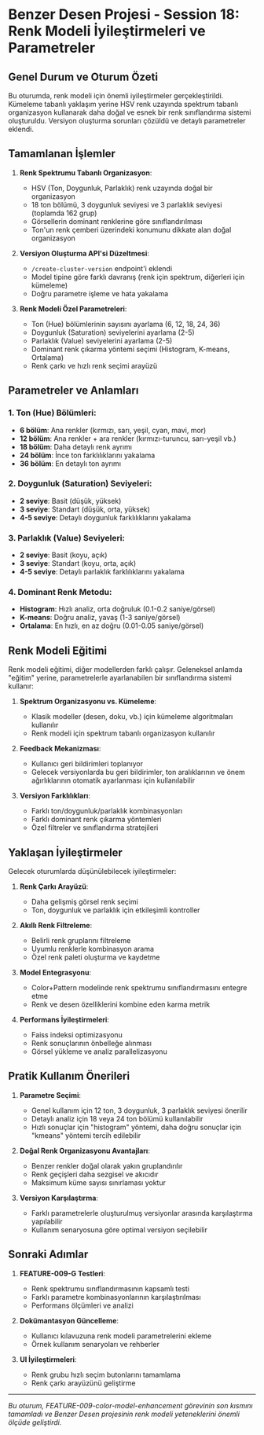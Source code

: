 # Benzer Desen Projesi - Session 18: Renk Modeli İyileştirmeleri ve Parametreler

## Genel Durum ve Oturum Özeti

Bu oturumda, renk modeli için önemli iyileştirmeler gerçekleştirildi. Kümeleme tabanlı yaklaşım yerine HSV renk uzayında spektrum tabanlı organizasyon kullanarak daha doğal ve esnek bir renk sınıflandırma sistemi oluşturuldu. Versiyon oluşturma sorunları çözüldü ve detaylı parametreler eklendi.

## Tamamlanan İşlemler

1. **Renk Spektrumu Tabanlı Organizasyon**:
   - HSV (Ton, Doygunluk, Parlaklık) renk uzayında doğal bir organizasyon
   - 18 ton bölümü, 3 doygunluk seviyesi ve 3 parlaklık seviyesi (toplamda 162 grup)
   - Görsellerin dominant renklerine göre sınıflandırılması
   - Ton'un renk çemberi üzerindeki konumunu dikkate alan doğal organizasyon

2. **Versiyon Oluşturma API'si Düzeltmesi**:
   - `/create-cluster-version` endpoint'i eklendi
   - Model tipine göre farklı davranış (renk için spektrum, diğerleri için kümeleme)
   - Doğru parametre işleme ve hata yakalama

3. **Renk Modeli Özel Parametreleri**:
   - Ton (Hue) bölümlerinin sayısını ayarlama (6, 12, 18, 24, 36)
   - Doygunluk (Saturation) seviyelerini ayarlama (2-5)
   - Parlaklık (Value) seviyelerini ayarlama (2-5)
   - Dominant renk çıkarma yöntemi seçimi (Histogram, K-means, Ortalama)
   - Renk çarkı ve hızlı renk seçimi arayüzü

## Parametreler ve Anlamları

### 1. Ton (Hue) Bölümleri:
- **6 bölüm**: Ana renkler (kırmızı, sarı, yeşil, cyan, mavi, mor)
- **12 bölüm**: Ana renkler + ara renkler (kırmızı-turuncu, sarı-yeşil vb.)
- **18 bölüm**: Daha detaylı renk ayrımı
- **24 bölüm**: İnce ton farklılıklarını yakalama
- **36 bölüm**: En detaylı ton ayrımı

### 2. Doygunluk (Saturation) Seviyeleri:
- **2 seviye**: Basit (düşük, yüksek)
- **3 seviye**: Standart (düşük, orta, yüksek)
- **4-5 seviye**: Detaylı doygunluk farklılıklarını yakalama

### 3. Parlaklık (Value) Seviyeleri:
- **2 seviye**: Basit (koyu, açık)
- **3 seviye**: Standart (koyu, orta, açık)
- **4-5 seviye**: Detaylı parlaklık farklılıklarını yakalama

### 4. Dominant Renk Metodu:
- **Histogram**: Hızlı analiz, orta doğruluk (0.1-0.2 saniye/görsel)
- **K-means**: Doğru analiz, yavaş (1-3 saniye/görsel)
- **Ortalama**: En hızlı, en az doğru (0.01-0.05 saniye/görsel)

## Renk Modeli Eğitimi

Renk modeli eğitimi, diğer modellerden farklı çalışır. Geleneksel anlamda "eğitim" yerine, parametrelerle ayarlanabilen bir sınıflandırma sistemi kullanır:

1. **Spektrum Organizasyonu vs. Kümeleme**:
   - Klasik modeller (desen, doku, vb.) için kümeleme algoritmaları kullanılır
   - Renk modeli için spektrum tabanlı organizasyon kullanılır

2. **Feedback Mekanizması**:
   - Kullanıcı geri bildirimleri toplanıyor
   - Gelecek versiyonlarda bu geri bildirimler, ton aralıklarının ve önem ağırlıklarının otomatik ayarlanması için kullanılabilir

3. **Versiyon Farklılıkları**:
   - Farklı ton/doygunluk/parlaklık kombinasyonları
   - Farklı dominant renk çıkarma yöntemleri
   - Özel filtreler ve sınıflandırma stratejileri

## Yaklaşan İyileştirmeler

Gelecek oturumlarda düşünülebilecek iyileştirmeler:

1. **Renk Çarkı Arayüzü**:
   - Daha gelişmiş görsel renk seçimi
   - Ton, doygunluk ve parlaklık için etkileşimli kontroller

2. **Akıllı Renk Filtreleme**:
   - Belirli renk gruplarını filtreleme
   - Uyumlu renklerle kombinasyon arama
   - Özel renk paleti oluşturma ve kaydetme

3. **Model Entegrasyonu**:
   - Color+Pattern modelinde renk spektrumu sınıflandırmasını entegre etme
   - Renk ve desen özelliklerini kombine eden karma metrik

4. **Performans İyileştirmeleri**:
   - Faiss indeksi optimizasyonu
   - Renk sonuçlarının önbelleğe alınması
   - Görsel yükleme ve analiz parallelizasyonu

## Pratik Kullanım Önerileri

1. **Parametre Seçimi**:
   - Genel kullanım için 12 ton, 3 doygunluk, 3 parlaklık seviyesi önerilir
   - Detaylı analiz için 18 veya 24 ton bölümü kullanılabilir
   - Hızlı sonuçlar için "histogram" yöntemi, daha doğru sonuçlar için "kmeans" yöntemi tercih edilebilir

2. **Doğal Renk Organizasyonu Avantajları**:
   - Benzer renkler doğal olarak yakın gruplandırılır
   - Renk geçişleri daha sezgisel ve akıcıdır
   - Maksimum küme sayısı sınırlaması yoktur

3. **Versiyon Karşılaştırma**:
   - Farklı parametrelerle oluşturulmuş versiyonlar arasında karşılaştırma yapılabilir
   - Kullanım senaryosuna göre optimal versiyon seçilebilir

## Sonraki Adımlar

1. **FEATURE-009-G Testleri**:
   - Renk spektrumu sınıflandırmasının kapsamlı testi
   - Farklı parametre kombinasyonlarının karşılaştırılması
   - Performans ölçümleri ve analizi

2. **Dokümantasyon Güncelleme**:
   - Kullanıcı kılavuzuna renk modeli parametrelerini ekleme
   - Örnek kullanım senaryoları ve rehberler

3. **UI İyileştirmeleri**:
   - Renk grubu hızlı seçim butonlarını tamamlama
   - Renk çarkı arayüzünü geliştirme

---

*Bu oturum, FEATURE-009-color-model-enhancement görevinin son kısmını tamamladı ve Benzer Desen projesinin renk modeli yeteneklerini önemli ölçüde geliştirdi.*